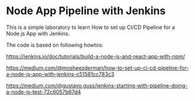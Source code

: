 # Node App Pipeline with Jenkins

This is a simple laboratory to learn How to set up CI/CD Pipeline for a Node.js App with Jenkins.

The code is based on following howtos:

https://jenkins.io/doc/tutorials/build-a-node-js-and-react-app-with-npm/

https://medium.com/@mosheezderman/how-to-set-up-ci-cd-pipeline-for-a-node-js-app-with-jenkins-c51581cc783c3

https://medium.com/@gustavo.guss/jenkins-starting-with-pipeline-doing-a-node-js-test-72c6057b67d4


